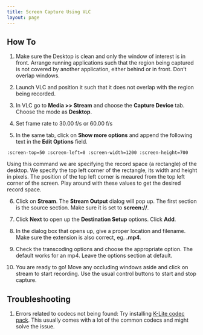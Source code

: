 ```yaml
---
title: Screen Capture Using VLC
layout: page
---
```


## How To
1. Make sure the Desktop is clean and only the window of interest is in front. Arrange running applications such that the region being captured is not covered by another application, either behind or in front. Don’t overlap windows.

2. Launch VLC and position it such that it does not overlap with the region being recorded.

3. In VLC go to **Media >> Stream** and choose the **Capture Device** tab. Choose the mode as **Desktop**.

4. Set frame rate to 30.00 f/s or 60.00 f/s

5. In the same tab, click on **Show more options** and append the following text in the **Edit Options** field.
```
:screen-top=50 :screen-left=0 :screen-width=1200 :screen-height=700
```
Using this command we are specifying the record space 
(a rectangle) of the desktop. We specify the top left corner of the rectangle, its width and height in pixels. The position of the top left corner is meaured from the top left corner of the screen. Play around with these values to get the desired record space.

6. Click on **Stream**. The **Stream Output** dialog will pop up. The first section is the source section. Make sure it is set to **screen://**.

7. Click **Next** to open up the **Destination Setup** options. Click **Add**.

8. In the dialog box that opens up, give a proper location and filename. Make sure the extension is also correct, eg. **.mp4**.

9. Check the transcoding options and choose the appropriate option. The default works for an mp4. Leave the options section at default.

10. You are ready to go! Move any occluding windows aside and click on stream to start recording. Use the usual control buttons to start and stop capture.

## Troubleshooting
1. Errors related to codecs not being found: Try installing [K-Lite codec pack](https://www.codecguide.com/download_kl.htm). This usually comes with a lot of the common codecs and might solve the issue.
